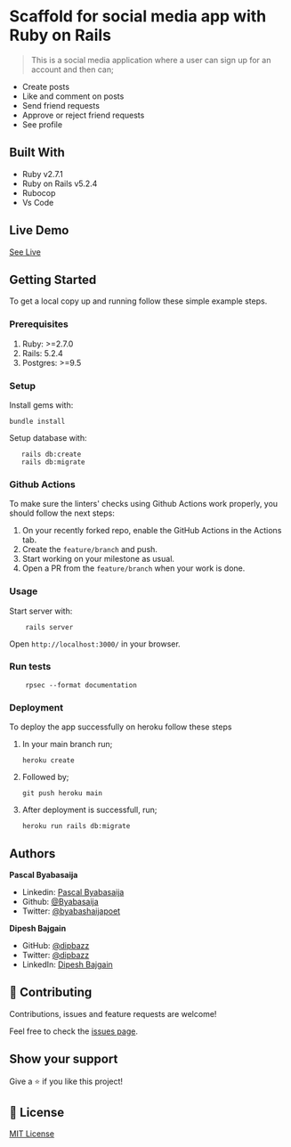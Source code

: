 # Scaffold for social media app with Ruby on Rails

> This is a social media application where a user can sign up for an account and then can;
- Create posts
- Like and comment on posts
- Send friend requests
- Approve or reject friend requests
- See profile
## Built With

- Ruby v2.7.1
- Ruby on Rails v5.2.4
- Rubocop 
- Vs Code

## Live Demo

[See Live](https://get-in-touch.herokuapp.com)


## Getting Started

To get a local copy up and running follow these simple example steps.

### Prerequisites

1. Ruby: >=2.7.0
2. Rails: 5.2.4
3. Postgres: >=9.5

### Setup

Install gems with:

```
bundle install
```

Setup database with:

```
   rails db:create
   rails db:migrate
```

### Github Actions

To make sure the linters' checks using Github Actions work properly, you should follow the next steps:

1. On your recently forked repo, enable the GitHub Actions in the Actions tab.
2. Create the `feature/branch` and push.
3. Start working on your milestone as usual.
4. Open a PR from the `feature/branch` when your work is done.


### Usage

Start server with:

```
    rails server
```

Open `http://localhost:3000/` in your browser.

### Run tests

```
    rpsec --format documentation
```


### Deployment

To deploy the app successfully on heroku follow these steps
1. In your main branch run;
     ```
     heroku create
     ```
2. Followed by;
     ```
     git push heroku main
     ```
3. After deployment is successfull, run;
     ```
     heroku run rails db:migrate 
     ```
     

## Authors

 **Pascal Byabasaija**
- Linkedin: [Pascal Byabasaija](https://www.linkedin.com/in/pascal-byabasaija/)
- Github: [@Byabasaija](https://github.com/Byabasaija)
- Twitter: [@byabashaijapoet](https://twitter.com/byabashaijapoet)

**Dipesh Bajgain**
- GitHub: [@dipbazz](https://github.com/dipbazz)
- Twitter: [@dipbazz](https://twitter.com/dipbazz)
- LinkedIn: [Dipesh Bajgain](https://www.linkedin.com/in/dipbazz/)


## 🤝 Contributing

Contributions, issues and feature requests are welcome!

Feel free to check the [issues page](issues/).

## Show your support

Give a ⭐️ if you like this project!


## 📝 License

[MIT License](./LICENSE) 


